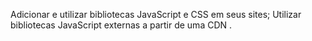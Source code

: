 Adicionar e utilizar bibliotecas JavaScript e CSS em seus sites;
Utilizar bibliotecas JavaScript externas a partir de uma CDN .
